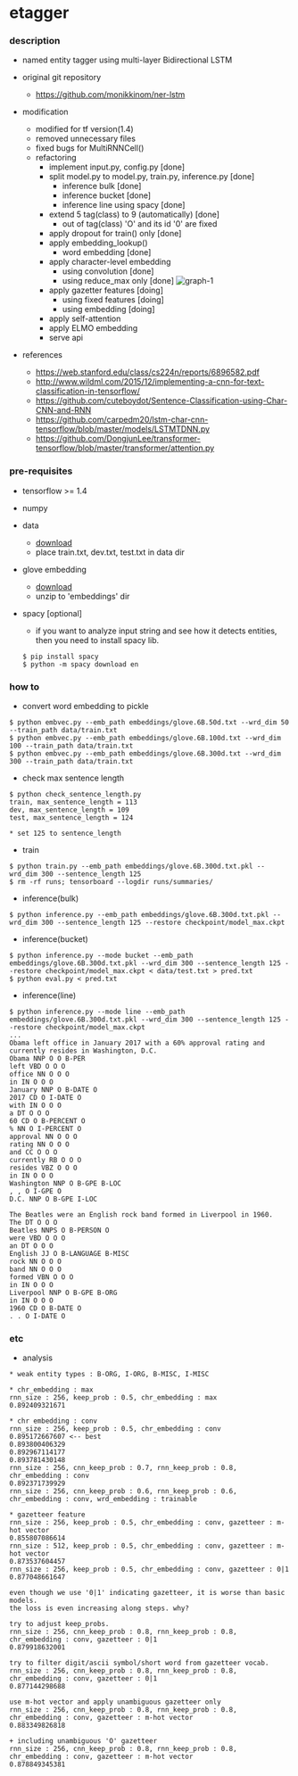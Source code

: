 etagger
====

### description

- named entity tagger using multi-layer Bidirectional LSTM

- original git repository
  - https://github.com/monikkinom/ner-lstm

- modification
  - modified for tf version(1.4)
  - removed unnecessary files
  - fixed bugs for MultiRNNCell()
  - refactoring
    - implement input.py, config.py [done]
    - split model.py to model.py, train.py, inference.py [done]
      - inference bulk [done]
      - inference bucket [done]
      - inference line using spacy [done]
    - extend 5 tag(class) to 9 (automatically) [done]
      - out of tag(class) 'O' and its id '0' are fixed
    - apply dropout for train() only [done]
    - apply embedding_lookup()
      - word embedding [done]
    - apply character-level embedding
      - using convolution [done]
      - using reduce_max only [done]
      ![graph-1](https://raw.githubusercontent.com/dsindex/etagger/master/etc/graph-1.png)
    - apply gazetter features [doing]
      - using fixed features [doing]
      - using embedding [doing]
    - apply self-attention
    - apply ELMO embedding
    - serve api

- references
  - https://web.stanford.edu/class/cs224n/reports/6896582.pdf
  - http://www.wildml.com/2015/12/implementing-a-cnn-for-text-classification-in-tensorflow/
  - https://github.com/cuteboydot/Sentence-Classification-using-Char-CNN-and-RNN
  - https://github.com/carpedm20/lstm-char-cnn-tensorflow/blob/master/models/LSTMTDNN.py
  - https://github.com/DongjunLee/transformer-tensorflow/blob/master/transformer/attention.py

### pre-requisites

- tensorflow >= 1.4

- numpy

- data
  - [download](https://github.com/mxhofer/Named-Entity-Recognition-BidirectionalLSTM-CNN-CoNLL/tree/master/data) 
  - place train.txt, dev.txt, test.txt in data dir

- glove embedding
  - [download](http://nlp.stanford.edu/data/glove.6B.zip)
  - unzip to 'embeddings' dir

- spacy [optional]
  - if you want to analyze input string and see how it detects entities, then you need to install spacy lib.
  ```
  $ pip install spacy
  $ python -m spacy download en
  ```

### how to 

- convert word embedding to pickle
```
$ python embvec.py --emb_path embeddings/glove.6B.50d.txt --wrd_dim 50 --train_path data/train.txt
$ python embvec.py --emb_path embeddings/glove.6B.100d.txt --wrd_dim 100 --train_path data/train.txt
$ python embvec.py --emb_path embeddings/glove.6B.300d.txt --wrd_dim 300 --train_path data/train.txt
```

- check max sentence length
```
$ python check_sentence_length.py
train, max_sentence_length = 113
dev, max_sentence_length = 109
test, max_sentence_length = 124

* set 125 to sentence_length
```

- train
```
$ python train.py --emb_path embeddings/glove.6B.300d.txt.pkl --wrd_dim 300 --sentence_length 125
$ rm -rf runs; tensorboard --logdir runs/summaries/
```

- inference(bulk)
```
$ python inference.py --emb_path embeddings/glove.6B.300d.txt.pkl --wrd_dim 300 --sentence_length 125 --restore checkpoint/model_max.ckpt
```

- inference(bucket)
```
$ python inference.py --mode bucket --emb_path embeddings/glove.6B.300d.txt.pkl --wrd_dim 300 --sentence_length 125 --restore checkpoint/model_max.ckpt < data/test.txt > pred.txt
$ python eval.py < pred.txt
```

- inference(line)
```
$ python inference.py --mode line --emb_path embeddings/glove.6B.300d.txt.pkl --wrd_dim 300 --sentence_length 125 --restore checkpoint/model_max.ckpt
...
Obama left office in January 2017 with a 60% approval rating and currently resides in Washington, D.C.
Obama NNP O O B-PER
left VBD O O O
office NN O O O
in IN O O O
January NNP O B-DATE O
2017 CD O I-DATE O
with IN O O O
a DT O O O
60 CD O B-PERCENT O
% NN O I-PERCENT O
approval NN O O O
rating NN O O O
and CC O O O
currently RB O O O
resides VBZ O O O
in IN O O O
Washington NNP O B-GPE B-LOC
, , O I-GPE O
D.C. NNP O B-GPE I-LOC

The Beatles were an English rock band formed in Liverpool in 1960.
The DT O O O
Beatles NNPS O B-PERSON O
were VBD O O O
an DT O O O
English JJ O B-LANGUAGE B-MISC
rock NN O O O
band NN O O O
formed VBN O O O
in IN O O O
Liverpool NNP O B-GPE B-ORG
in IN O O O
1960 CD O B-DATE O
. . O I-DATE O
```

### etc

- analysis
```
* weak entity types : B-ORG, I-ORG, B-MISC, I-MISC

* chr_embedding : max
rnn_size : 256, keep_prob : 0.5, chr_embedding : max
0.892409321671

* chr embedding : conv
rnn_size : 256, keep_prob : 0.5, chr_embedding : conv
0.895172667607 <-- best
0.893800406329
0.892967114177
0.893781430148
rnn_size : 256, cnn_keep_prob : 0.7, rnn_keep_prob : 0.8, chr_embedding : conv
0.892371739929
rnn_size : 256, cnn_keep_prob : 0.6, rnn_keep_prob : 0.6, chr_embedding : conv, wrd_embedding : trainable

* gazetteer feature
rnn_size : 256, keep_prob : 0.5, chr_embedding : conv, gazetteer : m-hot vector
0.855807086614
rnn_size : 512, keep_prob : 0.5, chr_embedding : conv, gazetteer : m-hot vector
0.873537604457
rnn_size : 256, keep_prob : 0.5, chr_embedding : conv, gazetteer : 0|1
0.877048661647

even though we use '0|1' indicating gazetteer, it is worse than basic models.
the loss is even increasing along steps. why?

try to adjust keep_probs.
rnn_size : 256, cnn_keep_prob : 0.8, rnn_keep_prob : 0.8, chr_embedding : conv, gazetteer : 0|1
0.879918632001

try to filter digit/ascii symbol/short word from gazetteer vocab.
rnn_size : 256, cnn_keep_prob : 0.8, rnn_keep_prob : 0.8, chr_embedding : conv, gazetteer : 0|1
0.877144298688

use m-hot vector and apply unambiguous gazetteer only
rnn_size : 256, cnn_keep_prob : 0.8, rnn_keep_prob : 0.8, chr_embedding : conv, gazetteer : m-hot vector
0.883349826818

+ including unambiguous 'O' gazetteer
rnn_size : 256, cnn_keep_prob : 0.8, rnn_keep_prob : 0.8, chr_embedding : conv, gazetteer : m-hot vector
0.878849345381
```
